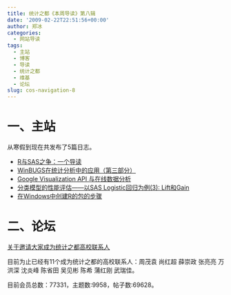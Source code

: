 ```yaml
---
title: 统计之都《本周导读》第八辑
date: '2009-02-22T22:51:56+00:00'
author: 郑冰
categories:
  - 网站导读
tags:
  - 主站
  - 博客
  - 导读
  - 统计之都
  - 维基
  - 论坛
slug: cos-navigation-8
---
```


# 一、主站

从寒假到现在共发布了5篇日志。<!--more-->

  * [R与SAS之争：一个导读](http://cos.name/2009/01/r-sas//)
  * [WinBUGS在统计分析中的应用（第三部分）](http://cos.name/2009/02/statistical-analysis-and-winbugs-part-3//)
  * [Google Visualization API 与在线数据分析](http://cos.name/2009/02/google-visualization-api-and-data-analysis-online//)
  * [分类模型的性能评估——以SAS Logistic回归为例(3): Lift和Gain](http://cos.name/2009/02/measure-classification-model-performance-lift-gain//)
  * [在Windows中创建R的包的步骤](http://cos.name/2009/02/create-r-packages-under-windows/)

# 二、论坛

[关于邀请大家成为统计之都高校联系人](http://cos.name/bbs/read.php?tid=13026)

目前为止已经有11个成为统计之都的高校联系人：周茂袁 尚红超 薛崇政 张亮亮 万洪深 沈炎峰 陈省田 吴见彬 陈希 蒲红刚 武瑞佳。

目前会员总数：77331，主题数:9958，帖子数:69628。
